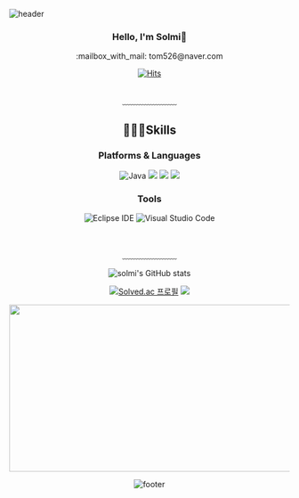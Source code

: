

![header](https://capsule-render.vercel.app/api?type=waving&&color=gradient&height=100&section=header&fontSize=90)

<div align="center">
<h3>Hello, I'm Solmi🐰</h3>
<p>:mailbox_with_mail: tom526@naver.com</p>


[![Hits](https://hits.seeyoufarm.com/api/count/incr/badge.svg?url=https%3A%2F%2Fgithub.com%2Fsolmi26&count_bg=%23ACDBF5&title_bg=%23EDA4A4&icon=&icon_color=%23E7E7E7&title=hits&edge_flat=false)](https://hits.seeyoufarm.com)

<br/>
﹏﹏﹏﹏﹏﹏﹏

## 👩🏻‍💻Skills
### Platforms & Languages
![Java](https://img.shields.io/badge/Java-007396.svg?&style=for-the-badge&logo=Java&logoColor=white)
<img src="https://img.shields.io/badge/Python-blue?style=for-the-badge&logo=Python&logoColor=white">
<img src="https://img.shields.io/badge/oracle-gray?style=for-the-badge&logo=oracle&logoColor=red">
<img src="https://img.shields.io/badge/linux-FCC624?style=for-the-badge&logo=linux&logoColor=black">
### Tools
![Eclipse IDE](https://img.shields.io/badge/Eclipse%20IDE-2C2255.svg?&style=for-the-badge&logo=Eclipse%20IDE&logoColor=white)
![Visual Studio Code](https://img.shields.io/badge/Visual%20Studio%20Code-007ACC.svg?&style=for-the-badge&logo=Visual%20Studio%20Code&logoColor=white)


</br></br>
﹏﹏﹏﹏﹏﹏﹏

<div align="center">

![solmi's GitHub stats](https://github-readme-stats.vercel.app/api?username=solmi26&show_icons=true&theme=swift)

</div>

<div align="center">
  
[![Solved.ac
프로필](http://mazassumnida.wtf/api/v2/generate_badge?boj=tom526)](https://solved.ac/tom526)
<img src="http://mazandi.herokuapp.com/api?handle=tom526&theme=warm"/>


<a href="https://github.com/devxb/gitanimals">
<img
  src="https://render.gitanimals.org/farms/solmi26"
  width="600"
  height="300"
/>
</a>
</div>

![footer](https://capsule-render.vercel.app/api?type=waving&&color=gradient&height=100&section=footer&fontSize=90)


